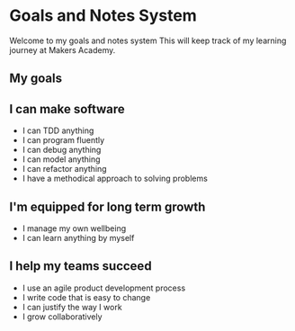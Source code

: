 # Goals and Notes System

Welcome to my goals and notes system
This will keep track of my learning journey at Makers Academy.

## My goals
## I can make software
- I can TDD anything
- I can program fluently
- I can debug anything
- I can model anything
- I can refactor anything
- I have a methodical approach to solving problems
## I'm equipped for long term growth
- I manage my own wellbeing
- I can learn anything by myself
## I help my teams succeed
- I use an agile product development process
- I write code that is easy to change
- I can justify the way I work
- I grow collaboratively